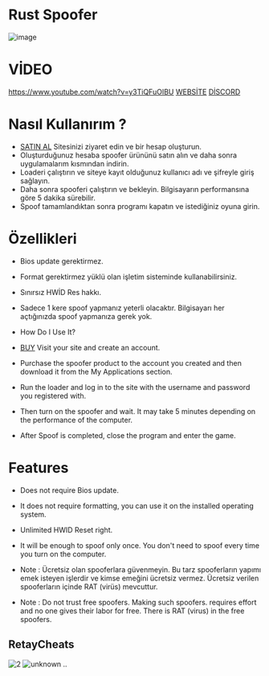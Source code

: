 # Rust Spoofer
![image](https://github.com/argocommunity/spoofer/assets/113839299/eef22bad-4c17-4d51-b4a4-2f135933e6d1)
# VİDEO #
https://www.youtube.com/watch?v=y3TiQFuOIBU
[WEBSİTE](https://retaycheats.com/)
[DİSCORD](https://discord.gg/VN9z63Ukcp)

# Nasıl Kullanırım ? 
- [SATIN AL](https://retaycheats.com/) Sitesinizi ziyaret edin ve bir hesap oluşturun.
- Oluşturduğunuz hesaba spoofer ürününü satın alın ve daha sonra uygulamalarım kısmından indirin.
- Loaderi çalıştırın ve siteye kayıt olduğunuz kullanıcı adı ve şifreyle giriş sağlayın.
- Daha sonra  spooferi çalıştırın ve bekleyin. Bilgisayarın performansına göre 5 dakika sürebilir.
- Spoof tamamlandıktan sonra programı kapatın ve istediğiniz oyuna girin.
# Özellikleri #
- Bios update gerektirmez.
- Format gerektirmez yüklü olan işletim sisteminde kullanabilirsiniz.
- Sınırsız HWİD Res hakkı.
- Sadece 1 kere spoof yapmanız yeterli olacaktır. Bilgisayarı her açtığınızda spoof yapmanıza gerek yok.

- How Do I Use It?
- [BUY](https://retaycheats.com/) Visit your site and create an account.
- Purchase the spoofer product to the account you created and then download it from the My Applications section.
- Run the loader and log in to the site with the username and password you registered with.
- Then turn on the spoofer and wait. It may take 5 minutes depending on the performance of the computer.
- After Spoof is completed, close the program and enter the game.
# Features #
- Does not require Bios update.
- It does not require formatting, you can use it on the installed operating system.
- Unlimited HWID Reset right.
- It will be enough to spoof only once. You don't need to spoof every time you turn on the computer.

- Note : Ücretsiz olan spooferlara güvenmeyin. Bu tarz spooferların yapımı emek isteyen işlerdir ve kimse emeğini ücretsiz vermez. Ücretsiz verilen spooferların içinde RAT (virüs) mevcuttur.
- Note : Do not trust free spoofers. Making such spoofers. requires effort and no one gives their labor for free. There is RAT (virus) in the free spoofers.

## RetayCheats
![2](https://user-images.githubusercontent.com/113839299/190916793-957e24ad-f923-4779-8b5e-7654e4bbe888.png)
![unknown](https://user-images.githubusercontent.com/113839299/190916806-b51501e6-20e0-4484-b219-68ee15c2019f.png)
..
